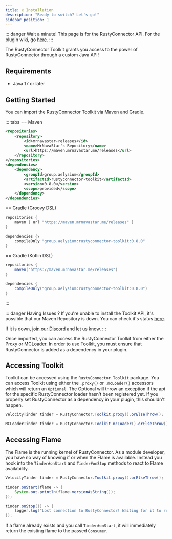 ```yaml
---
title: ⚒️ Installation
description: "Ready to switch? Let's go!"
sidebar_position: 1
---
```


::: danger Wait a minute!
This page is for the RustyConnector API.
For the plugin wiki, go [here](/rusty-connector/start/installation.md).
:::

The RustyConnector Toolkit grants you access to the power of RustyConnector through a custom Java API!

## Requirements
- Java 17 or later

## Getting Started
You can import the RustyConnector Toolkit via Maven and Gradle.

::: tabs
== Maven
```xml
<repositories>
    <repository>
        <id>mrnavastar-releases</id>
        <name>MrNavaStar's Repository</name>
        <url>https://maven.mrnavastar.me/releases</url>
    </repository>
</repositories>
<dependencies>
    <dependency>
        <groupId>group.aelysium</groupId>
        <artifactId>rustyconnector-toolkit</artifactId>
        <version>0.8.0</version>
        <scope>provided</scope>
    </dependency>
</dependencies>
```
== Gradle (Groovy DSL)
```java
repositories {
    maven { url "https://maven.mrnavastar.me/releases" }
}

dependencies {\
    compileOnly "group.aelysium:rustyconnector-toolkit:0.8.0"
}
```
== Gradle (Kotlin DSL)
```java
repositories {
    maven("https://maven.mrnavastar.me/releases")
}

dependencies {
    compileOnly("group.aelysium:rustyconnector-toolkit:0.8.0")
}
```
:::

::: danger Having Issues ?
If you're unable to install the Toolkit API, it's possible that our Maven Repository is down.
You can check it's status [here](https://status.mrnavastar.me/status/services).

If it is down, [join our Discord](https://join.aelysium.group) and let us know.
:::

Once imported, you can access the RustyConnector Toolkit from either the Proxy or MCLoader.
In order to use Toolkit, you must ensure that RustyConnector is added as a dependency in your plugin.

## Accessing Toolkit
Toolkit can be accessed using the `RustyConnector.Toolkit` package.
You can access Toolkit using either the `.proxy()` or `.mcLoader()` accessors which will return an `Optional`.
The Optional will throw an exception if the api for the specific RustyConnector loader hasn't been registered yet.
If you properly set RustyConnector as a dependency in your plugin, this shouldn't happen.
```java title="Proxy Plugin"
VelocityTinder tinder = RustyConnector.Toolkit.proxy().orElseThrow();
```
```java title="MCLoader Plugin"
MCLoaderTinder tinder = RustyConnector.Toolkit.mcLoader().orElseThrow();
```

## Accessing Flame
The Flame is the running kernel of RustyConnector.
As a module developer, you have no way of knowing if or when the Flame is available.
Instead you hook into the `Tinder#onStart` and `Tinder#onStop` methods to react to Flame availability.
```java title="Proxy Plugin"
VelocityTinder tinder = RustyConnector.Toolkit.proxy().orElseThrow();

tinder.onStart(flame -> {
    System.out.println(flame.versionAsString());
});

tinder.onStop(() -> {
    logger.log("Lost connection to RustyConnector! Waiting for it to restart...");
});
```
If a flame already exists and you call `Tinder#onStart`, it will immediately return the existing flame to the passed `Consumer`.
